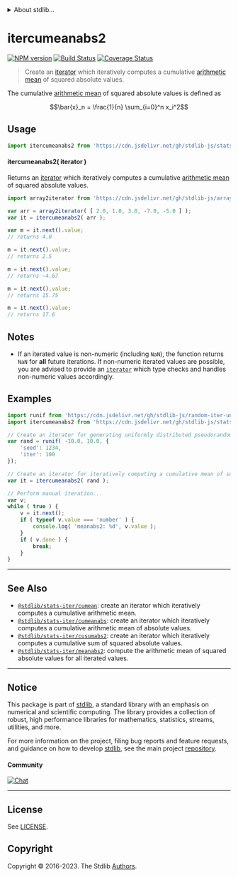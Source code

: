 <!--

@license Apache-2.0

Copyright (c) 2019 The Stdlib Authors.

Licensed under the Apache License, Version 2.0 (the "License");
you may not use this file except in compliance with the License.
You may obtain a copy of the License at

   http://www.apache.org/licenses/LICENSE-2.0

Unless required by applicable law or agreed to in writing, software
distributed under the License is distributed on an "AS IS" BASIS,
WITHOUT WARRANTIES OR CONDITIONS OF ANY KIND, either express or implied.
See the License for the specific language governing permissions and
limitations under the License.

-->


<details>
  <summary>
    About stdlib...
  </summary>
  <p>We believe in a future in which the web is a preferred environment for numerical computation. To help realize this future, we've built stdlib. stdlib is a standard library, with an emphasis on numerical and scientific computation, written in JavaScript (and C) for execution in browsers and in Node.js.</p>
  <p>The library is fully decomposable, being architected in such a way that you can swap out and mix and match APIs and functionality to cater to your exact preferences and use cases.</p>
  <p>When you use stdlib, you can be absolutely certain that you are using the most thorough, rigorous, well-written, studied, documented, tested, measured, and high-quality code out there.</p>
  <p>To join us in bringing numerical computing to the web, get started by checking us out on <a href="https://github.com/stdlib-js/stdlib">GitHub</a>, and please consider <a href="https://opencollective.com/stdlib">financially supporting stdlib</a>. We greatly appreciate your continued support!</p>
</details>

# itercumeanabs2

[![NPM version][npm-image]][npm-url] [![Build Status][test-image]][test-url] [![Coverage Status][coverage-image]][coverage-url] <!-- [![dependencies][dependencies-image]][dependencies-url] -->

> Create an [iterator][mdn-iterator-protocol] which iteratively computes a cumulative [arithmetic mean][arithmetic-mean] of squared absolute values.

<section class="intro">

The cumulative [arithmetic mean][arithmetic-mean] of squared absolute values is defined as

<!-- <equation class="equation" label="eq:cumulative_arithmetic_mean_squared_absolute_values" align="center" raw="\bar{x}_n = \frac{1}{n} \sum_{i=0}^n x_i^2" alt="Equation for the cumulative arithmetic mean of squared absolute values."> -->

```math
\bar{x}_n = \frac{1}{n} \sum_{i=0}^n x_i^2
```

<!-- <div class="equation" align="center" data-raw-text="\bar{x}_n = \frac{1}{n} \sum_{i=0}^n x_i^2" data-equation="eq:cumulative_arithmetic_mean_squared_absolute_values">
    <img src="https://cdn.jsdelivr.net/gh/stdlib-js/stdlib@d3d95236f834a139a4cb700b0acc4f1667a9ffa5/lib/node_modules/@stdlib/stats/iter/cumeanabs2/docs/img/equation_cumulative_arithmetic_mean_squared_absolute_values.svg" alt="Equation for the cumulative arithmetic mean of squared absolute values.">
    <br>
</div> -->

<!-- </equation> -->

</section>

<!-- /.intro -->

<!-- Package usage documentation. -->



<section class="usage">

## Usage

```javascript
import itercumeanabs2 from 'https://cdn.jsdelivr.net/gh/stdlib-js/stats-iter-cumeanabs2@deno/mod.js';
```

#### itercumeanabs2( iterator )

Returns an [iterator][mdn-iterator-protocol] which iteratively computes a cumulative [arithmetic mean][arithmetic-mean] of squared absolute values.

```javascript
import array2iterator from 'https://cdn.jsdelivr.net/gh/stdlib-js/array-to-iterator@deno/mod.js';

var arr = array2iterator( [ 2.0, 1.0, 3.0, -7.0, -5.0 ] );
var it = itercumeanabs2( arr );

var m = it.next().value;
// returns 4.0

m = it.next().value;
// returns 2.5

m = it.next().value;
// returns ~4.67

m = it.next().value;
// returns 15.75

m = it.next().value;
// returns 17.6
```

</section>

<!-- /.usage -->

<!-- Package usage notes. Make sure to keep an empty line after the `section` element and another before the `/section` close. -->

<section class="notes">

## Notes

-   If an iterated value is non-numeric (including `NaN`), the function returns `NaN` for **all** future iterations. If non-numeric iterated values are possible, you are advised to provide an [`iterator`][mdn-iterator-protocol] which type checks and handles non-numeric values accordingly.

</section>

<!-- /.notes -->

<!-- Package usage examples. -->

<section class="examples">

## Examples

<!-- eslint no-undef: "error" -->

```javascript
import runif from 'https://cdn.jsdelivr.net/gh/stdlib-js/random-iter-uniform@deno/mod.js';
import itercumeanabs2 from 'https://cdn.jsdelivr.net/gh/stdlib-js/stats-iter-cumeanabs2@deno/mod.js';

// Create an iterator for generating uniformly distributed pseudorandom numbers:
var rand = runif( -10.0, 10.0, {
    'seed': 1234,
    'iter': 100
});

// Create an iterator for iteratively computing a cumulative mean of squared absolute values:
var it = itercumeanabs2( rand );

// Perform manual iteration...
var v;
while ( true ) {
    v = it.next();
    if ( typeof v.value === 'number' ) {
        console.log( 'meanabs2: %d', v.value );
    }
    if ( v.done ) {
        break;
    }
}
```

</section>

<!-- /.examples -->

<!-- Section to include cited references. If references are included, add a horizontal rule *before* the section. Make sure to keep an empty line after the `section` element and another before the `/section` close. -->

<section class="references">

</section>

<!-- /.references -->

<!-- Section for related `stdlib` packages. Do not manually edit this section, as it is automatically populated. -->

<section class="related">

* * *

## See Also

-   <span class="package-name">[`@stdlib/stats-iter/cumean`][@stdlib/stats/iter/cumean]</span><span class="delimiter">: </span><span class="description">create an iterator which iteratively computes a cumulative arithmetic mean.</span>
-   <span class="package-name">[`@stdlib/stats-iter/cumeanabs`][@stdlib/stats/iter/cumeanabs]</span><span class="delimiter">: </span><span class="description">create an iterator which iteratively computes a cumulative arithmetic mean of absolute values.</span>
-   <span class="package-name">[`@stdlib/stats-iter/cusumabs2`][@stdlib/stats/iter/cusumabs2]</span><span class="delimiter">: </span><span class="description">create an iterator which iteratively computes a cumulative sum of squared absolute values.</span>
-   <span class="package-name">[`@stdlib/stats-iter/meanabs2`][@stdlib/stats/iter/meanabs2]</span><span class="delimiter">: </span><span class="description">compute the arithmetic mean of squared absolute values for all iterated values.</span>

</section>

<!-- /.related -->

<!-- Section for all links. Make sure to keep an empty line after the `section` element and another before the `/section` close. -->


<section class="main-repo" >

* * *

## Notice

This package is part of [stdlib][stdlib], a standard library with an emphasis on numerical and scientific computing. The library provides a collection of robust, high performance libraries for mathematics, statistics, streams, utilities, and more.

For more information on the project, filing bug reports and feature requests, and guidance on how to develop [stdlib][stdlib], see the main project [repository][stdlib].

#### Community

[![Chat][chat-image]][chat-url]

---

## License

See [LICENSE][stdlib-license].


## Copyright

Copyright &copy; 2016-2023. The Stdlib [Authors][stdlib-authors].

</section>

<!-- /.stdlib -->

<!-- Section for all links. Make sure to keep an empty line after the `section` element and another before the `/section` close. -->

<section class="links">

[npm-image]: http://img.shields.io/npm/v/@stdlib/stats-iter-cumeanabs2.svg
[npm-url]: https://npmjs.org/package/@stdlib/stats-iter-cumeanabs2

[test-image]: https://github.com/stdlib-js/stats-iter-cumeanabs2/actions/workflows/test.yml/badge.svg?branch=v0.1.0
[test-url]: https://github.com/stdlib-js/stats-iter-cumeanabs2/actions/workflows/test.yml?query=branch:v0.1.0

[coverage-image]: https://img.shields.io/codecov/c/github/stdlib-js/stats-iter-cumeanabs2/main.svg
[coverage-url]: https://codecov.io/github/stdlib-js/stats-iter-cumeanabs2?branch=main

<!--

[dependencies-image]: https://img.shields.io/david/stdlib-js/stats-iter-cumeanabs2.svg
[dependencies-url]: https://david-dm.org/stdlib-js/stats-iter-cumeanabs2/main

-->

[chat-image]: https://img.shields.io/gitter/room/stdlib-js/stdlib.svg
[chat-url]: https://app.gitter.im/#/room/#stdlib-js_stdlib:gitter.im

[stdlib]: https://github.com/stdlib-js/stdlib

[stdlib-authors]: https://github.com/stdlib-js/stdlib/graphs/contributors

[umd]: https://github.com/umdjs/umd
[es-module]: https://developer.mozilla.org/en-US/docs/Web/JavaScript/Guide/Modules

[deno-url]: https://github.com/stdlib-js/stats-iter-cumeanabs2/tree/deno
[umd-url]: https://github.com/stdlib-js/stats-iter-cumeanabs2/tree/umd
[esm-url]: https://github.com/stdlib-js/stats-iter-cumeanabs2/tree/esm
[branches-url]: https://github.com/stdlib-js/stats-iter-cumeanabs2/blob/main/branches.md

[stdlib-license]: https://raw.githubusercontent.com/stdlib-js/stats-iter-cumeanabs2/main/LICENSE

[arithmetic-mean]: https://en.wikipedia.org/wiki/Arithmetic_mean

[mdn-iterator-protocol]: https://developer.mozilla.org/en-US/docs/Web/JavaScript/Reference/Iteration_protocols#The_iterator_protocol

<!-- <related-links> -->

[@stdlib/stats/iter/cumean]: https://github.com/stdlib-js/stats-iter-cumean/tree/deno

[@stdlib/stats/iter/cumeanabs]: https://github.com/stdlib-js/stats-iter-cumeanabs/tree/deno

[@stdlib/stats/iter/cusumabs2]: https://github.com/stdlib-js/stats-iter-cusumabs2/tree/deno

[@stdlib/stats/iter/meanabs2]: https://github.com/stdlib-js/stats-iter-meanabs2/tree/deno

<!-- </related-links> -->

</section>

<!-- /.links -->
